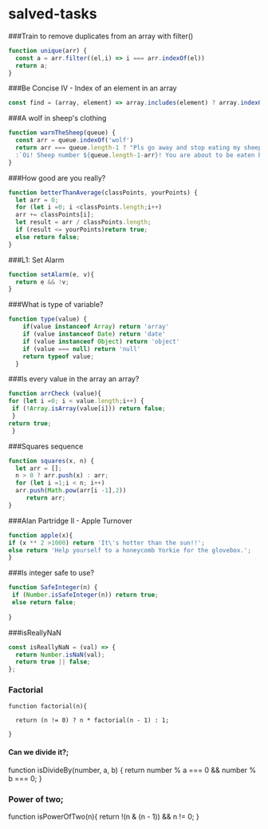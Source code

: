 # salved-tasks


###Train to remove duplicates from an array with filter()
```javascript
function unique(arr) {
  const a = arr.filter((el,i) => i === arr.indexOf(el))
  return a;
}
```
###Be Concise IV - Index of an element in an array
```javascript
const find = (array, element) => array.includes(element) ? array.indexOf(element) : "Not found";
```
###A wolf in sheep's clothing
```javascript
function warnTheSheep(queue) {
  const arr = queue.indexOf('wolf')
  return arr === queue.length-1 ? "Pls go away and stop eating my sheep"
  :`Oi! Sheep number ${queue.length-1-arr}! You are about to be eaten by a wolf!`
}
```
###How good are you really?
```javascript
function betterThanAverage(classPoints, yourPoints) {
  let arr = 0;
  for (let i =0; i <classPoints.length;i++)
  arr += classPoints[i];
  let result = arr / classPoints.length;
  if (result <= yourPoints)return true;
  else return false;
}
```

###L1: Set Alarm
```javascript
function setAlarm(e, v){
  return e && !v;
}
```

###What is type of variable?
```javascript
function type(value) {
    if(value instanceof Array) return 'array'
    if (value instanceof Date) return 'date'
    if (value instanceof Object) return 'object'
    if (value === null) return 'null'
    return typeof value;
  }
```

###Is every value in the array an array?
```javascript
function arrCheck (value){
for (let i =0; i < value.length;i++) {
 if (!Array.isArray(value[i])) return false;
 }
return true;
 }
```
###Squares sequence
```javascript
function squares(x, n) {
  let arr = [];
  n > 0 ? arr.push(x) : arr;
  for (let i =1;i < n; i++)
  arr.push(Math.pow(arr[i -1],2))
     return arr;
}
```
###Alan Partridge II - Apple Turnover
```javascript
function apple(x){
if (x ** 2 >1000) return 'It\'s hotter than the sun!!';
else return 'Help yourself to a honeycomb Yorkie for the glovebox.';
}
```
###Is integer safe to use?
```javascript
function SafeInteger(n) {
 if (Number.isSafeInteger(n)) return true;
 else return false;
 
}
```



###isReallyNaN
```javascript
const isReallyNaN = (val) => {
  return Number.isNaN(val);  
  return true || false;
};

```






### Factorial
```javascrip 
function factorial(n){
 
  return (n != 0) ? n * factorial(n - 1) : 1;

}
```
#### Can we divide it?;
function isDivideBy(number, a, b) {
 return number % a === 0 && number % b === 0;
}

### Power of two;
function isPowerOfTwo(n){
  return !(n & (n - 1)) && n != 0;
}
```
   